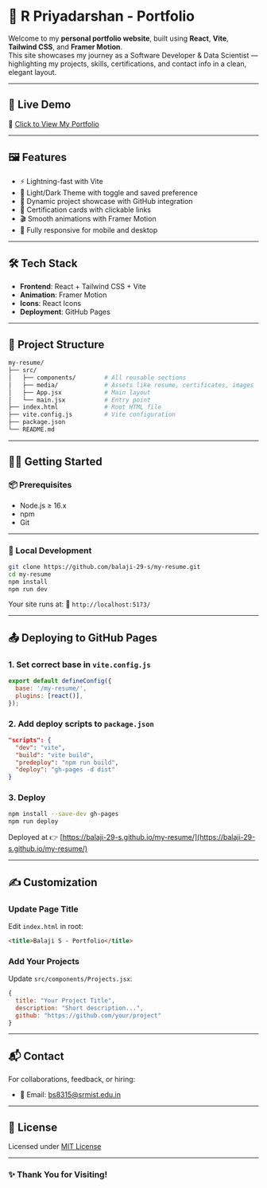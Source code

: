 
# 💼 R Priyadarshan - Portfolio

Welcome to my **personal portfolio website**, built using **React**, **Vite**, **Tailwind CSS**, and **Framer Motion**.  
This site showcases my journey as a Software Developer & Data Scientist — highlighting my projects, skills, certifications, and contact info in a clean, elegant layout.

---

## 🚀 Live Demo

🔗 [Click to View My Portfolio](https://balaji-29-s.github.io/my-resume/)

---

## 🖼️ Features

- ⚡ Lightning-fast with Vite
- 🌙 Light/Dark Theme with toggle and saved preference
- 💼 Dynamic project showcase with GitHub integration
- 📜 Certification cards with clickable links
- 🎬 Smooth animations with Framer Motion
- 📱 Fully responsive for mobile and desktop

---

## 🛠️ Tech Stack

- **Frontend**: React + Tailwind CSS + Vite
- **Animation**: Framer Motion
- **Icons**: React Icons
- **Deployment**: GitHub Pages

---

## 📁 Project Structure

```bash
my-resume/
├── src/
│   ├── components/        # All reusable sections
│   ├── media/             # Assets like resume, certificates, images
│   ├── App.jsx            # Main layout
│   └── main.jsx           # Entry point
├── index.html             # Root HTML file
├── vite.config.js         # Vite configuration
├── package.json
└── README.md
````

---

## 🧑‍💻 Getting Started

### 📦 Prerequisites

* Node.js ≥ 16.x
* npm
* Git

---

### 🚀 Local Development

```bash
git clone https://github.com/balaji-29-s/my-resume.git
cd my-resume
npm install
npm run dev
```

Your site runs at:
📍 `http://localhost:5173/`

---

## 📤 Deploying to GitHub Pages

### 1. Set correct base in `vite.config.js`

```js
export default defineConfig({
  base: '/my-resume/',
  plugins: [react()],
});
```

### 2. Add deploy scripts to `package.json`

```json
"scripts": {
  "dev": "vite",
  "build": "vite build",
  "predeploy": "npm run build",
  "deploy": "gh-pages -d dist"
}
```

### 3. Deploy

```bash
npm install --save-dev gh-pages
npm run deploy
```

Deployed at 👉 [https://balaji-29-s.github.io/my-resume/](https://balaji-29-s.github.io/my-resume/)

---

## ✍️ Customization

### Update Page Title

Edit `index.html` in root:

```html
<title>Balaji S - Portfolio</title>
```

### Add Your Projects

Update `src/components/Projects.jsx`:

```js
{
  title: "Your Project Title",
  description: "Short description...",
  github: "https://github.com/your/project"
}
```

---

## 📬 Contact

For collaborations, feedback, or hiring:

* 📧 Email: [bs8315@srmist.edu.in](mailto:bs8315@srmist.edu.in)


---

## 📜 License

Licensed under [MIT License](LICENSE)

---

### ✨ Thank You for Visiting!




